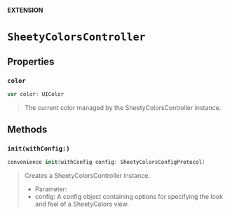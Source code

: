 **EXTENSION**

# `SheetyColorsController`

## Properties
### `color`

```swift
var color: UIColor
```

> The current color managed by the SheetyColorsController instance.

## Methods
### `init(withConfig:)`

```swift
convenience init(withConfig config: SheetyColorsConfigProtocol)
```

> Creates a SheetyColorsController instance.
>
> - Parameter:
> - config: A config object containing options for specifying the look and feel of a SheetyColors view.
